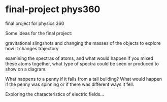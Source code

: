 # final-project phys360
final project for physics 360

Some ideas for the final project:

gravitational slingshots and changing the masses of the objects to explore how it changes trajectory

examining the spectras of atoms, and what would happen if you mixed these atoms together, what type of spectra could be seen or produced to show on a diagram. 

What happens to a penny if it falls from a tall building? What would happen if the penny was spinning or if there was different ways it fell. 

Exploring the characteristics of electric fields...


